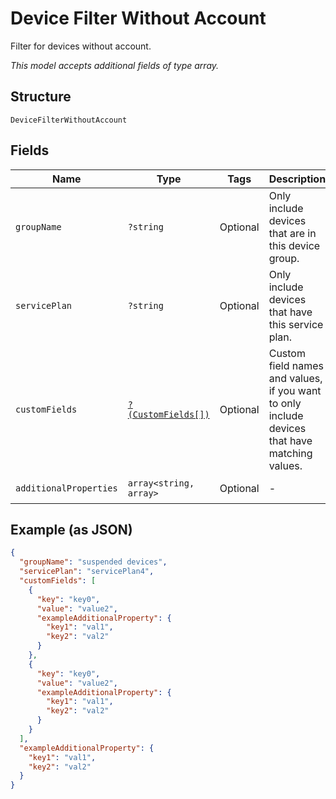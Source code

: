 
# Device Filter Without Account

Filter for devices without account.

*This model accepts additional fields of type array.*

## Structure

`DeviceFilterWithoutAccount`

## Fields

| Name | Type | Tags | Description | Getter | Setter |
|  --- | --- | --- | --- | --- | --- |
| `groupName` | `?string` | Optional | Only include devices that are in this device group. | getGroupName(): ?string | setGroupName(?string groupName): void |
| `servicePlan` | `?string` | Optional | Only include devices that have this service plan. | getServicePlan(): ?string | setServicePlan(?string servicePlan): void |
| `customFields` | [`?(CustomFields[])`](../../doc/models/custom-fields.md) | Optional | Custom field names and values, if you want to only include devices that have matching values. | getCustomFields(): ?array | setCustomFields(?array customFields): void |
| `additionalProperties` | `array<string, array>` | Optional | - | findAdditionalProperty(string key): array | additionalProperty(string key, array value): void |

## Example (as JSON)

```json
{
  "groupName": "suspended devices",
  "servicePlan": "servicePlan4",
  "customFields": [
    {
      "key": "key0",
      "value": "value2",
      "exampleAdditionalProperty": {
        "key1": "val1",
        "key2": "val2"
      }
    },
    {
      "key": "key0",
      "value": "value2",
      "exampleAdditionalProperty": {
        "key1": "val1",
        "key2": "val2"
      }
    }
  ],
  "exampleAdditionalProperty": {
    "key1": "val1",
    "key2": "val2"
  }
}
```

